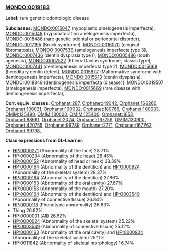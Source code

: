 
### [MONDO:0019183](http://purl.obolibrary.org/obo/MONDO_0019183)
**Label:** rare genetic odontologic disease

**Subclasses:** [MONDO:0015047](http://purl.obolibrary.org/obo/MONDO_0015047) (hypoplastic amelogenesis imperfecta), [MONDO:0015048](http://purl.obolibrary.org/obo/MONDO_0015048) (hypomaturation amelogenesis imperfecta), [MONDO:0018488](http://purl.obolibrary.org/obo/MONDO_0018488) (rare genetic odontal or periodontal disorder), [MONDO:0017195](http://purl.obolibrary.org/obo/MONDO_0017195) (Bruck syndrome), [MONDO:0016070](http://purl.obolibrary.org/obo/MONDO_0016070) (gingival fibromatosis), [MONDO:0007538](http://purl.obolibrary.org/obo/MONDO_0007538) (amelogenesis imperfecta type 3), [MONDO:0007436](http://purl.obolibrary.org/obo/MONDO_0007436) (dentin dysplasia type I), [MONDO:0005486](http://purl.obolibrary.org/obo/MONDO_0005486) (tooth agenesis), [MONDO:0007522](http://purl.obolibrary.org/obo/MONDO_0007522) (Ehlers-Danlos syndrome, classic type), [MONDO:0007441](http://purl.obolibrary.org/obo/MONDO_0007441) (dentinogenesis imperfecta type 2), [MONDO:0015668](http://purl.obolibrary.org/obo/MONDO_0015668) (hereditary dentin defect), [MONDO:0015877](http://purl.obolibrary.org/obo/MONDO_0015877) (Malformative syndrome with dentinogenesis imperfecta), [MONDO:0015613](http://purl.obolibrary.org/obo/MONDO_0015613) (dentin dysplasia), [MONDO:0018849](http://purl.obolibrary.org/obo/MONDO_0018849) (dentinogenesis imperfecta (disease)), [MONDO:0019507](http://purl.obolibrary.org/obo/MONDO_0019507) (amelogenesis imperfecta), [MONDO:0015669](http://purl.obolibrary.org/obo/MONDO_0015669) (rare disease with dentinogenesis imperfecta), 

**Corr. equiv. classes:** [Orphanet:287](http://www.orpha.net/ORDO/Orphanet_287), [Orphanet:49042](http://www.orpha.net/ORDO/Orphanet_49042), [Orphanet:166260](http://www.orpha.net/ORDO/Orphanet_166260), [Orphanet:100031](http://www.orpha.net/ORDO/Orphanet_100031), [Orphanet:100032](http://www.orpha.net/ORDO/Orphanet_100032), [Orphanet:180766](http://www.orpha.net/ORDO/Orphanet_180766), [Orphanet:100033](http://www.orpha.net/ORDO/Orphanet_100033), [OMIM:125490](http://purl.obolibrary.org/obo/OMIM_125490), [OMIM:130000](http://purl.obolibrary.org/obo/OMIM_130000), [OMIM:125400](http://purl.obolibrary.org/obo/OMIM_125400), [Orphanet:1653](http://www.orpha.net/ORDO/Orphanet_1653), [Orphanet:88661](http://www.orpha.net/ORDO/Orphanet_88661), [Orphanet:2024](http://www.orpha.net/ORDO/Orphanet_2024), [Orphanet:167759](http://www.orpha.net/ORDO/Orphanet_167759), [OMIM:130900](http://purl.obolibrary.org/obo/OMIM_130900), [Orphanet:420755](http://www.orpha.net/ORDO/Orphanet_420755), [Orphanet:99789](http://www.orpha.net/ORDO/Orphanet_99789), [Orphanet:2771](http://www.orpha.net/ORDO/Orphanet_2771), [Orphanet:167762](http://www.orpha.net/ORDO/Orphanet_167762), [Orphanet:99798](http://www.orpha.net/ORDO/Orphanet_99798), 

**Class expressions from DL-Learner:**

- [HP:0000271](http://purl.obolibrary.org/obo/HP_0000271) (Abnormality of the face) 28.71%
- [HP:0000234](http://purl.obolibrary.org/obo/HP_0000234) (Abnormality of the head) 28.45%
- [HP:0000152](http://purl.obolibrary.org/obo/HP_0000152) (Abnormality of head or neck) 28.39%
- [HP:0000164](http://purl.obolibrary.org/obo/HP_0000164) (Abnormality of the dentition) and [HP:0000924](http://purl.obolibrary.org/obo/HP_0000924) (Abnormality of the skeletal system) 28.37%
- [HP:0000164](http://purl.obolibrary.org/obo/HP_0000164) (Abnormality of the dentition) 27.86%
- [HP:0000163](http://purl.obolibrary.org/obo/HP_0000163) (Abnormality of the oral cavity) 27.67%
- [HP:0000153](http://purl.obolibrary.org/obo/HP_0000153) (Abnormality of the mouth) 27.20%
- [HP:0000164](http://purl.obolibrary.org/obo/HP_0000164) (Abnormality of the dentition) and [HP:0003549](http://purl.obolibrary.org/obo/HP_0003549) (Abnormality of connective tissue) 26.84%
- [HP:0000118](http://purl.obolibrary.org/obo/HP_0000118) (Phenotypic abnormality) 26.63%
- Thing 26.62%
- [HP:0000001](http://purl.obolibrary.org/obo/HP_0000001) (All) 26.62%
- [HP:0000924](http://purl.obolibrary.org/obo/HP_0000924) (Abnormality of the skeletal system) 25.22%
- [HP:0003549](http://purl.obolibrary.org/obo/HP_0003549) (Abnormality of connective tissue) 25.12%
- [HP:0000163](http://purl.obolibrary.org/obo/HP_0000163) (Abnormality of the oral cavity) and [HP:0000924](http://purl.obolibrary.org/obo/HP_0000924) (Abnormality of the skeletal system) 25.11%
- [HP:0011842](http://purl.obolibrary.org/obo/HP_0011842) (Abnormality of skeletal morphology) 16.74%


